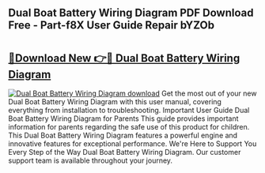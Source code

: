 ## Dual Boat Battery Wiring Diagram PDF Download Free - Part-f8X User Guide Repair bYZOb

# <h2><a href="http://dfq2s3v.blite.top/?on=Dual+Boat+Battery+Wiring+Diagram">🔗Download New 👉🔴 Dual Boat Battery Wiring Diagram</a></h2>

[![Dual Boat Battery Wiring Diagram download](https://i.imgur.com/lujVjoI.png)](http://dfq2s3v.blite.top/?on=Dual+Boat+Battery+Wiring+Diagram)
Get the most out of your new Dual Boat Battery Wiring Diagram with this user manual, covering everything from installation to troubleshooting. Important User Guide Dual Boat Battery Wiring Diagram for Parents This guide provides important information for parents regarding the safe use of this product for children. This Dual Boat Battery Wiring Diagram features a powerful engine and innovative features for exceptional performance. We're Here to Support You Every Step of the Way Dual Boat Battery Wiring Diagram. Our customer support team is available throughout your journey.
